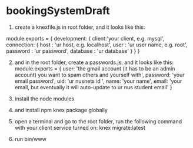 # bookingSystemDraft
1. create a knexfile.js in root folder, and it looks like this: 

module.exports = {
  development: {
    client:'your client, e.g. mysql',
    connection: {
      host : 'ur host, e.g. localhost',
      user : 'ur user name, e.g. root',
      password : 'ur password',
      database : 'ur database'
    }
  }
}

2. and in the root folder, create a passwords.js, and it looks like this: 
module.exports = {
	user: 'the gmail account (it has to be an admin account) you want to spam others and yourself with',
	password: 'your email password',
  uid: 'ur nusnets id ',
		name: 'your name',
		email: 'your email, but eventually it will auto-update to ur nus student email'
}

3. install the node modules

4. and install npm knex package globally

5. open a terminal and go to the root folder, run the following command with your client service turned on: 
  knex migrate:latest
  
6. run bin/www

